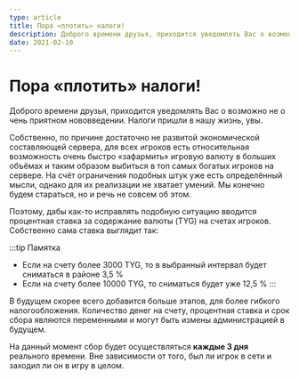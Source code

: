 ```yaml
---
type: article
title: Пора «плотить» налоги!
description: Доброго времени друзья, приходится уведомлять Вас о возможно не о чень приятном нововведении. Налоги пришли в нашу жизнь, увы.
date: 2021-02-10
---
```


# Пора «плотить» налоги!

Доброго времени друзья, приходится уведомлять Вас о возможно не о чень приятном нововведении. Налоги пришли в нашу жизнь, увы.

Собственно, по причине достаточно не развитой экономической составляющей сервера, для всех игроков есть относительная возможность очень быстро «зафармить» игровую валюту в больших объёмах и таким образом выбиться в топ самых богатых игроков на сервере. На счёт ограничения подобных штук уже есть определённый мысли, однако для их реализации не хватает умений. Мы конечно будем стараться, но и речь не совсем об этом.

Поэтому, дабы как-то исправлять подобную ситуацию вводится процентная ставка за содержание валюты (TYG) на счетах игроков. Собственно сама ставка выглядит так:

:::tip Памятка
- Если на счету более 3000 TYG, то в выбранный интервал будет сниматься в районе 3,5 %
- Если на счету более 10000 TYG, то сниматься будет уже 12,5 %
:::

В будущем скорее всего добавится больше этапов, для более гибкого налогообложения. Количество денег на счету, процентная ставка и срок сбора являются переменными и могут быть измены администрацией в будущем.

На данный момент сбор будет осуществляться **каждые 3 дня** реального времени. Вне зависимости от того, был ли игрок в сети и заходил ли он в игру в целом.